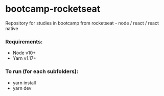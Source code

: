 # bootcamp-rocketseat

Repository for studies in bootcamp from rocketseat - node / react / react native

### Requirements:

- Node v10+
- Yarn v1.17+

### To run (for each subfolders):

- yarn install
- yarn dev
